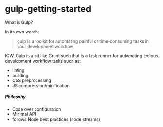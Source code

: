 # gulp-getting-started

What is Gulp?

In its own words:

> gulp is a toolkit for automating painful or time-consuming tasks in your development workflow

IOW, Gulp is a bit like Grunt such that is a task runner for automating tedious development workflow tasks such as:

- linting
- building
- CSS preprocessing
- JS compression/minification

##### Philosphy

- Code over configuration
- Minimal API
- follows Node best practices (node streams)

